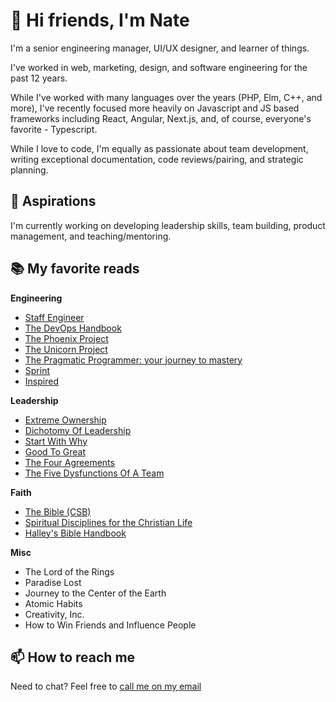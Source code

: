 # 👋 Hi friends, I'm Nate

I'm a senior engineering manager, UI/UX designer, and learner of things.

I've worked in web, marketing, design, and software engineering for the past 12 years.

While I've worked with many languages over the years (PHP, Elm, C++, and more), I've recently focused more heavily on Javascript and JS based frameworks including React, Angular, Next.js, and, of course, everyone's favorite - Typescript.

While I love to code, I'm equally as passionate about team development, writing exceptional documentation, code reviews/pairing, and strategic planning.

## 🔭 Aspirations

I'm currently working on developing leadership skills, team building, product management, and teaching/mentoring.

## 📚 My favorite reads

**Engineering**

- [Staff Engineer](https://staffeng.com/book)
- [The DevOps Handbook](https://itrevolution.com/the-devops-handbook/)
- [The Phoenix Project](https://itrevolution.com/the-phoenix-project/)
- [The Unicorn Project](https://itrevolution.com/the-unicorn-project/)
- [The Pragmatic Programmer: your journey to mastery](https://www.pearson.com/store/p/the-pragmatic-programmer-your-journey-to-mastery-20th-anniversary-edition/P100002723040/9780135957059)
- [Sprint](https://www.thesprintbook.com/)
- [Inspired](https://www.amazon.com/INSPIRED-Create-Tech-Products-Customers/dp/1119387507)

**Leadership**

- [Extreme Ownership](https://echelonfront.com/extreme-ownership/)
- [Dichotomy Of Leadership](https://echelonfront.com/dichotomy-of-leadership/)
- [Start With Why](https://simonsinek.com/books/start-with-why/)
- [Good To Great](https://www.amazon.com/Good-Great-Some-Companies-Others/dp/0066620996)
- [The Four Agreements](https://www.amazon.com/Four-Agreements-Practical-Personal-Freedom/dp/1804220337)
- [The Five Dysfunctions Of A Team](https://www.amazon.com/Five-Dysfunctions-Team-Leadership-Fable/dp/8126522747)

**Faith**

- [The Bible (CSB)](https://csbible.com/)
- [Spiritual Disciplines for the Christian Life](https://biblicalspirituality.org/product/spiritual-disciplines-for-the-christian-life/)
- [Halley's Bible Handbook](https://www.christianbook.com/handbook-deluxe-edition-completely-revised-expanded/henry-halley/9780310519416/pd/519411)

**Misc**

- The Lord of the Rings
- Paradise Lost
- Journey to the Center of the Earth
- Atomic Habits
- Creativity, Inc.
- How to Win Friends and Influence People

## 📫 How to reach me

Need to chat? Feel free to [call me on my email](mailto:n8cornelius@gmail.com)
